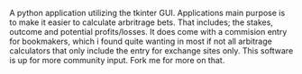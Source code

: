 A python application utilizing the tkinter GUI.
Applications main purpose is to make it easier to calculate arbritrage bets.
That includes; the stakes, outcome and potential profits/losses.
It does come with a commision entry for bookmakers, which i found quite wanting in most if not all arbitrage calculators that only include the entry for exchange sites only.
This software is up for more community input. Fork me for more on that.
